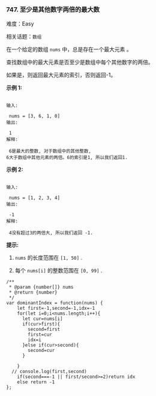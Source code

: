 ### 747. 至少是其他数字两倍的最大数

难度：Easy

相关话题：`数组`

在一个给定的数组 `nums` 中，总是存在一个最大元素 。



查找数组中的最大元素是否至少是数组中每个其他数字的两倍。



如果是，则返回最大元素的索引，否则返回-1。



**示例 1:** 



```

输入:

 nums = [3, 6, 1, 0]
输出:

 1
解释:

 6是最大的整数, 对于数组中的其他整数,
6大于数组中其他元素的两倍。6的索引是1, 所以我们返回1.
```






**示例 2:** 



```

输入:

 nums = [1, 2, 3, 4]
输出:

 -1
解释:

 4没有超过3的两倍大, 所以我们返回 -1.
```






**提示:** 




1.  `nums` 的长度范围在 `[1, 50]` .

2. 每个 `nums[i]` 的整数范围在 `[0, 99]` .




```
/**
 * @param {number[]} nums
 * @return {number}
 */
var dominantIndex = function(nums) {
    let first=-1,second=-1,idx=-1
    for(let i=0;i<nums.length;i++){
      let cur=nums[i]
      if(cur>first){
        second=first
        first=cur
        idx=i
      }else if(cur>second){
        second=cur
      }
      
    }
  // console.log(first,second)
    if(second===-1 || first/second>=2)return idx
    else return -1
};
```

